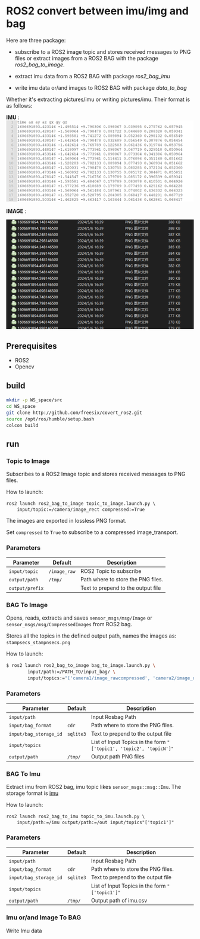 # ROS2 convert between imu/img and bag 

Here are three package: 

* subscribe to a ROS2 image topic and stores received messages to PNG files or 
extract images from a ROS2 BAG with the package *ros2_bag_to_image*. 

* extract imu data from a ROS2 BAG with package *ros2_bag_imu* 

* write imu data or/and images to ROS2 BAG with package *data_to_bag*

Whether it's extracting pictures/imu or writing pictures/imu. Their format is as follows:

**IMU** :
![imu data format](readmeImg/imu.png)

**IMAGE** :

![image format](readmeImg/image.png)

## Prerequisites
- ROS2 
- Opencv 

## build 
```bash
mkdir -p WS_space/src
cd WS_space
git clone http://github.com/freesix/covert_ros2.git
source /opt/ros/humble/setup.bash
colcon build
```

## run

### Topic to Image

Subscribes to a ROS2 Image topic and stores received messages to PNG files.

How to launch:
```
ros2 launch ros2_bag_to_image topic_to_image.launch.py \
    input/topic:=/camera/image_rect compressed:=True
```

The images are exported in lossless PNG format.

Set `compressed` to `True` to subscribe to a compressed image_transport.

### Parameters
| Parameter       | Default      | Description                        |
|-----------------|--------------|------------------------------------|
| `input/topic`   | `/image_raw` | ROS2 Topic to subscribe            |
| `output/path`   | `/tmp/`      | Path where to store the PNG files. |
| `output/prefix` |              | Text to prepend to the output file |

### BAG To Image

Opens, reads, extracts and saves `sensor_msgs/msg/Image` or `sensor_msgs/msg/CompressedImages` from ROS2 bag.

Stores all the topics in the defined output path, names the images as:
`stampsecs_stampnsecs.png`


How to launch:
```bash
$ ros2 launch ros2_bag_to_image bag_to_image.launch.py \
        input/path:=/PATH_TO/input_bag/ \
        input/topics:="['camera1/image_rawcompressed', 'camera2/image_raw']"
```

### Parameters
| Parameter              | Default   | Description                                                         |
|------------------------|-----------|---------------------------------------------------------------------|
| `input/path`           |           | Input Rosbag Path                                                   |
| `input/bag_format`     | `cdr`     | Path where to store the PNG files.                                  |
| `input/bag_storage_id` | `sqlite3` | Text to prepend to the output file                                  |
| `input/topics`         |           | List of Input Topics in the form `"['topic1', 'topic2', 'topicN']"` |
| `output/path`          | `/tmp/`   | Output path PNG files                                               |


### BAG To Imu

Extract imu from ROS2 bag, imu topic likes `sensor_msgs::msg::Imu`. The storage 
format is [imu](#**IMU**)

How to launch:
```
ros2 launch ros2_bag_to_imu topic_to_imu.launch.py \
    input/path:=/imu output/path:=/out input/topics"['topic1']"
```


### Parameters
| Parameter              | Default   | Description                                                         |
|------------------------|-----------|---------------------------------------------------------------------|
| `input/path`           |           | Input Rosbag Path                                                   |
| `input/bag_format`     | `cdr`     | Path where to store the PNG files.                                  |
| `input/bag_storage_id` | `sqlite3` | Text to prepend to the output file                                  |
| `input/topics`         |           | List of Input Topics in the form `"['topic1']"` |
| `output/path`          | `/tmp/`   | Output path of imu.csv                                              |


### Imu or/and Image To BAG
Write Imu data




